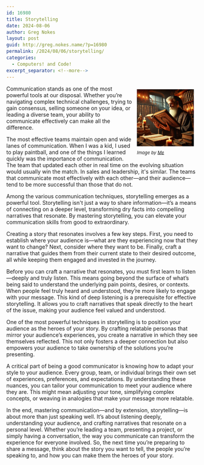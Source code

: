 ```yaml
---
id: 16980
title: Storytelling
date: 2024-08-06
author: Greg Nokes
layout: post
guid: http://greg.nokes.name/?p=16980
permalink: /2024/08/06/storytelling/
categories:
  - Computers! and Code!
excerpt_separator: <!--more-->
---
```


<div style="float: right; padding: 10px 10px 10px 10px;"><img src="/binaries/2024/08/storyteller.png" width="150" alt="A storyteller reading and prepairing"><br />
<sub><i>Image by <a href="https://greg.nokes.name/">Me</a></i></sub></div>

Communication stands as one of the most powerful tools at our disposal. Whether you’re navigating complex technical challenges, trying to gain consensus, selling someone on your idea, or leading a diverse team, your ability to communicate effectively can make all the difference.

<!--more-->

The most effective teams maintain open and wide lanes of communication. When I was a kid, I used to play paintball, and one of the things I learned quickly was the importance of communication. The team that updated each other in real time on the evolving situation would usually win the match. In sales and leadership, it's similar. The teams that communicate most effectively with each other—and their audience—tend to be more successful than those that do not.

Among the various communication techniques, storytelling emerges as a powerful tool. Storytelling isn't just a way to share information—it’s a means of connecting on a deeper level, transforming dry facts into compelling narratives that resonate. By mastering storytelling, you can elevate your communication skills from good to extraordinary.

Creating a story that resonates involves a few key steps. First, you need to establish where your audience is—what are they experiencing now that they want to change? Next, consider where they want to be. Finally, craft a narrative that guides them from their current state to their desired outcome, all while keeping them engaged and invested in the journey.

Before you can craft a narrative that resonates, you must first learn to listen—deeply and truly listen. This means going beyond the surface of what’s being said to understand the underlying pain points, desires, or contexts. When people feel truly heard and understood, they’re more likely to engage with your message. This kind of deep listening is a prerequisite for effective storytelling. It allows you to craft narratives that speak directly to the heart of the issue, making your audience feel valued and understood.

One of the most powerful techniques in storytelling is to position your audience as the heroes of your story. By crafting relatable personas that mirror your audience’s experiences, you create a narrative in which they see themselves reflected. This not only fosters a deeper connection but also empowers your audience to take ownership of the solutions you’re presenting.

A critical part of being a good communicator is knowing how to adapt your style to your audience. Every group, team, or individual brings their own set of experiences, preferences, and expectations. By understanding these nuances, you can tailor your communication to meet your audience where they are. This might mean adjusting your tone, simplifying complex concepts, or weaving in analogies that make your message more relatable.

In the end, mastering communication—and by extension, storytelling—is about more than just speaking well. It’s about listening deeply, understanding your audience, and crafting narratives that resonate on a personal level. Whether you’re leading a team, presenting a project, or simply having a conversation, the way you communicate can transform the experience for everyone involved. So, the next time you’re preparing to share a message, think about the story you want to tell, the people you’re speaking to, and how you can make them the heroes of your story.